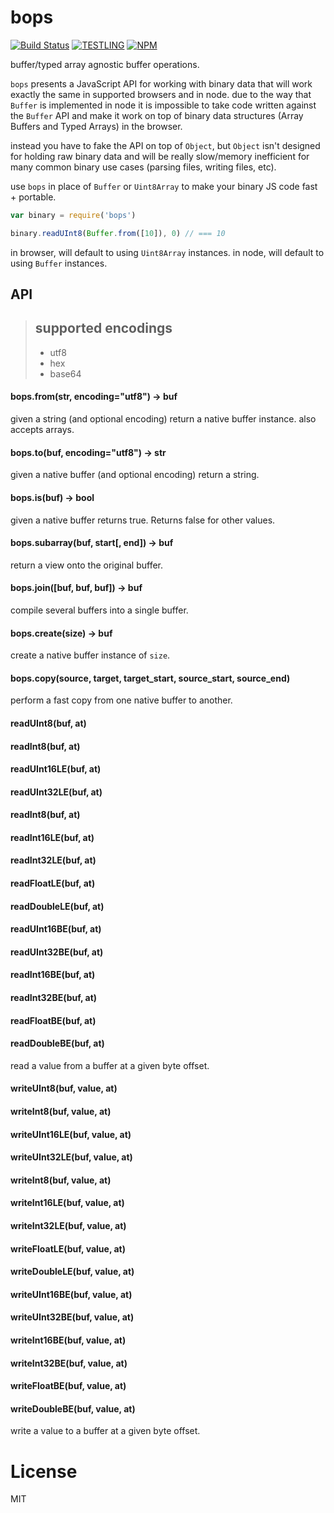 # bops

[![Build Status](https://travis-ci.org/chrisdickinson/tar-parse.png)](https://travis-ci.org/chrisdickinson/tar-parse)
[![TESTLING](https://ci.testling.com/chrisdickinson/bops.png)](https://ci.testling.com/chrisdickinson/bops)
[![NPM](https://nodei.co/npm/bops.png?downloads=true&stars=true)](https://nodei.co/npm/bops/)

buffer/typed array agnostic buffer operations.

`bops` presents a JavaScript API for working with binary data that will work exactly the same in supported browsers and in node. due to the way that `Buffer` is implemented in node it is impossible to take code written against the `Buffer` API and make it work on top of binary data structures (Array Buffers and Typed Arrays) in the browser.

instead you have to fake the API on top of `Object`, but `Object` isn't designed for holding raw binary data and will be really slow/memory inefficient for many common binary use cases (parsing files, writing files, etc).

use `bops` in place of `Buffer` or `Uint8Array` to make your binary JS code fast + portable.

```javascript
var binary = require('bops')

binary.readUInt8(Buffer.from([10]), 0) // === 10

```

in browser, will default to using `Uint8Array` instances.
in node, will default to using `Buffer` instances.

## API

> ## supported encodings
> * utf8
> * hex
> * base64

#### bops.from(str, encoding="utf8") -> buf

given a string (and optional encoding) return a native buffer instance.
also accepts arrays.

#### bops.to(buf, encoding="utf8") -> str

given a native buffer (and optional encoding) return a string.

#### bops.is(buf) -> bool

given a native buffer returns true.  Returns false for other values.

#### bops.subarray(buf, start[, end]) -> buf

return a view onto the original buffer.

#### bops.join([buf, buf, buf]) -> buf

compile several buffers into a single buffer.

#### bops.create(size) -> buf

create a native buffer instance of `size`.

#### bops.copy(source, target, target_start, source_start, source_end)

perform a fast copy from one native buffer to another.

#### readUInt8(buf, at)
#### readInt8(buf, at)
#### readUInt16LE(buf, at)
#### readUInt32LE(buf, at)
#### readInt8(buf, at)
#### readInt16LE(buf, at)
#### readInt32LE(buf, at)
#### readFloatLE(buf, at)
#### readDoubleLE(buf, at)
#### readUInt16BE(buf, at)
#### readUInt32BE(buf, at)
#### readInt16BE(buf, at)
#### readInt32BE(buf, at)
#### readFloatBE(buf, at)
#### readDoubleBE(buf, at)

read a value from a buffer at a given byte offset.

#### writeUInt8(buf, value, at)
#### writeInt8(buf, value, at)
#### writeUInt16LE(buf, value, at)
#### writeUInt32LE(buf, value, at)
#### writeInt8(buf, value, at)
#### writeInt16LE(buf, value, at)
#### writeInt32LE(buf, value, at)
#### writeFloatLE(buf, value, at)
#### writeDoubleLE(buf, value, at)
#### writeUInt16BE(buf, value, at)
#### writeUInt32BE(buf, value, at)
#### writeInt16BE(buf, value, at)
#### writeInt32BE(buf, value, at)
#### writeFloatBE(buf, value, at)
#### writeDoubleBE(buf, value, at)

write a value to a buffer at a given byte offset.

# License

MIT
